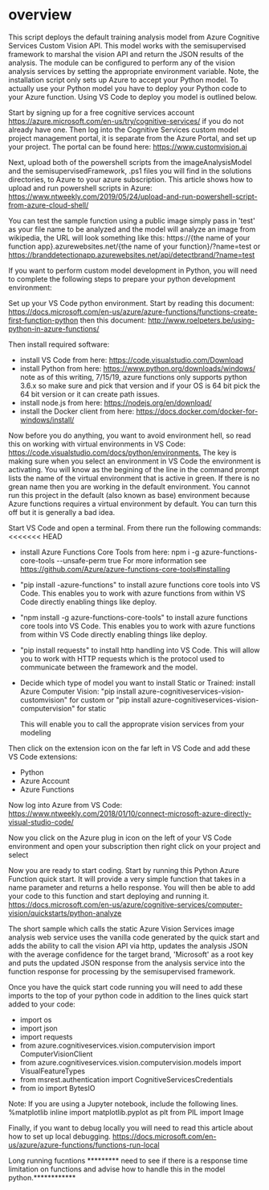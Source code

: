 # overview

This script deploys the default training analysis model from Azure Cognitive Services Custom Vision API. This model works with the semisupervised framework to marshal the vision API and return the JSON results of the analysis.  The module can be configured to perform any of the vision analysis services by setting the appropriate environment variable.  Note, the installation script only sets up Azure to accept your Python model.  To actually use your Python model you have to deploy your Python code to your Azure function.  Using VS Code to deploy you model is outlined below.

Start by signing up for a free cognitive services account <https://azure.microsoft.com/en-us/try/cognitive-services/> if you do not already have one.  Then log into the Cognitive Services custom model project management portal, it is separate from the Azure Portal, and set up your project.  The portal can be found here: <https://www.customvision.ai>

Next, upload both of the powershell scripts from the imageAnalysisModel and the semisupervisedFramework, .ps1 files you will find in the solutions directories, to Azure to your azure subscription.  This article
shows how to upload and run powershell scripts in Azure:
<https://www.ntweekly.com/2019/05/24/upload-and-run-powershell-script-from-azure-cloud-shell/>

You can test the sample function using a public image simply pass in 'test' as your file name to be analyzed and the model will analyze an image from wikipedia, the URL will look something like this: https://{the name of your function app}.azurewebsites.net/{the name of your function}/?name=test or
<https://branddetectionapp.azurewebsites.net/api/detectbrand/?name=test>

If you want to perform custom model development in Python, you will need to complete the following steps to prepare your python development environment:

Set up your VS Code python environment.
Start by reading this document: <https://docs.microsoft.com/en-us/azure/azure-functions/functions-create-first-function-python> then this document: <http://www.roelpeters.be/using-python-in-azure-functions/>

Then install required software:

- install VS Code from here: <https://code.visualstudio.com/Download>
- install Python from here: <https://www.python.org/downloads/windows/>
    note as of this writing, 7/15/19, azure functions only supports python 3.6.x so make sure and pick that version and if your OS is 64 bit pick the 64 bit version or it can create path issues.
- install node.js from here: <https://nodejs.org/en/download/>
- install the Docker client from here: <https://docs.docker.com/docker-for-windows/install/>

Now before you do anything, you want to avoid environment hell, so read this on working with virtual environments in VS Code: <https://code.visualstudio.com/docs/python/environments.>  The key is making sure when you select an environment in VS Code the environment is activating.  You will know as the begining of the line in the command prompt lists the name of the virtual environment that is active in green.  If there is no grean name then you are working in the default environment.  You cannot run this project in the default (also known as base) environment because Azure functions requires a virtual environment by default.  You can turn this off but it is generally a bad idea.

Start VS Code and open a terminal.  From there run the following commands:
<<<<<<< HEAD

- install Azure Functions Core Tools from here: npm i -g azure-functions-core-tools --unsafe-perm true  For more information see <https://github.com/Azure/azure-functions-core-tools#installing>

- "pip install -azure-functions" to install azure functions core tools into VS Code.  This enables you to work with azure functions from within VS Code directly enabling things like deploy.

- "npm install -g azure-functions-core-tools" to install azure functions core tools into VS Code.  This enables you to work with azure functions from within VS Code directly enabling things like deploy.
- "pip install requests" to install http handling into VS Code.  This will allow you to work with HTTP requests which is the protocol used to communicate between the framework and the model.
- Decide which type of model you want to install Static or Trained: install Azure Computer Vision:
    "pip install azure-cognitiveservices-vision-customvision" for custom
or
    "pip install azure-cognitiveservices-vision-computervision" for static

    This will enable you to call the approprate vision services from your modeling

Then click on the extension icon on the far left in VS Code and add these VS Code extensions:

- Python
- Azure Account
- Azure Functions

Now log into Azure from VS Code: <https://www.ntweekly.com/2018/01/10/connect-microsoft-azure-directly-visual-studio-code/>

Now you click on the Azure plug in icon on the left of your VS Code environment and open your subscription then right click on your project and select 

Now you are ready to start coding.  Start by running this Python Azure Function quick start.  It will provide a very simple function that takes in a name parameter and returns a hello response.  You will then be able to add your code to this function and start deploying and running it.
<https://docs.microsoft.com/en-us/azure/cognitive-services/computer-vision/quickstarts/python-analyze>

The short sample which calls the static Azure Vision Services image analysis web service uses the vanilla
code generated by the quick start and adds the ability to call the vision API via http, updates the analysis JSON with the average confidence for the target brand, 'Microsoft' as a root key and puts the updated JSON response from the analysis service into the function response for processing by the semisupervised framework.

Once you have the quick start code running you will need to add these imports to the top of your python code in addition to the lines quick start added to your code:

- import os
- import json
- import requests
- from azure.cognitiveservices.vision.computervision import ComputerVisionClient
- from azure.cognitiveservices.vision.computervision.models import VisualFeatureTypes
- from msrest.authentication import CognitiveServicesCredentials
- from io import BytesIO

Note: If you are using a Jupyter notebook, include the following lines.
%matplotlib inline
import matplotlib.pyplot as plt
from PIL import Image

Finally, if you want to debug locally you will need to read this article about how to set up local debugging.  <https://docs.microsoft.com/en-us/azure/azure-functions/functions-run-local>

Long running fucntions ********* need to see if there is a response time limitation on functions and advise how to handle this in the model python.************
